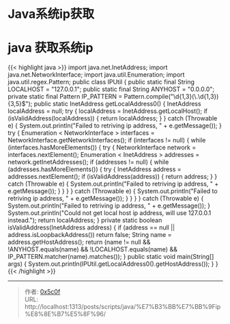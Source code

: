 # Java系统ip获取


# java 获取系统ip 
{{&lt; highlight java &gt;}}
import java.net.InetAddress;
import java.net.NetworkInterface;
import java.util.Enumeration;
import java.util.regex.Pattern;
public class IPUtil {
    public static final String LOCALHOST = &#34;127.0.0.1&#34;;
    public static final String ANYHOST = &#34;0.0.0.0&#34;;
    private static final Pattern IP_PATTERN = Pattern.compile(&#34;\\d{1,3}(\\.\\d{1,3}){3,5}$&#34;);
    public static InetAddress getLocalAddress0() {
        InetAddress localAddress = null;
        try {
            localAddress = InetAddress.getLocalHost();
            if (isValidAddress(localAddress)) {
                return localAddress;
            }
        } catch (Throwable e) {
            System.out.println(&#34;Failed to retriving ip address, &#34; &#43; e.getMessage());
        }
        try {
            Enumeration &lt; NetworkInterface &gt; interfaces = NetworkInterface.getNetworkInterfaces();
            if (interfaces != null) {
                while (interfaces.hasMoreElements()) {
                    try {
                        NetworkInterface network = interfaces.nextElement();
                        Enumeration &lt; InetAddress &gt; addresses = network.getInetAddresses();
                        if (addresses != null) {
                            while (addresses.hasMoreElements()) {
                                try {
                                    InetAddress address = addresses.nextElement();
                                    if (isValidAddress(address)) {
                                        return address;
                                    }
                                } catch (Throwable e) {
                                    System.out.println(&#34;Failed to retriving ip address, &#34; &#43; e.getMessage());
                                }
                            }
                        }
                    } catch (Throwable e) {
                        System.out.println(&#34;Failed to retriving ip address, &#34; &#43; e.getMessage());
                    }
                }
            }
        } catch (Throwable e) {
            System.out.println(&#34;Failed to retriving ip address, &#34; &#43; e.getMessage());
        }
        System.out.println(&#34;Could not get local host ip address, will use 127.0.0.1 instead.&#34;);
        return localAddress;
    }
    private static boolean isValidAddress(InetAddress address) {
        if (address == null || address.isLoopbackAddress()) return false;
        String name = address.getHostAddress();
        return (name != null &amp;&amp; !ANYHOST.equals(name) &amp;&amp; !LOCALHOST.equals(name) &amp;&amp; IP_PATTERN.matcher(name).matches());
    }
    public static void main(String[] args) {
        System.out.println(IPUtil.getLocalAddress0().getHostAddress());
    }
}
{{&lt; /highlight &gt;}}

---

> 作者: [0x5c0f](https://blog.0x5c0f.cc)  
> URL: http://localhost:1313/posts/scripts/java/%E7%B3%BB%E7%BB%9Fip%E8%8E%B7%E5%8F%96/  

